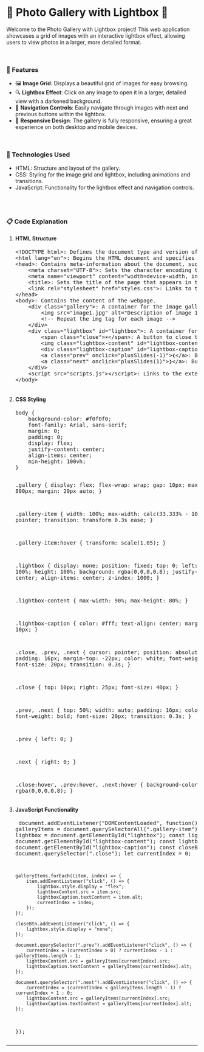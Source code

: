 <h1>🎨 Photo Gallery with Lightbox 🎨</h1>
<p>
    Welcome to the Photo Gallery with Lightbox project! This web application showcases a grid of images with an interactive lightbox effect, allowing users to view photos in a larger, more detailed format.
</p>
<br>
<h3>🚀 Features</h3>
<ul>
    <li>🖼 <strong>Image Grid</strong>: Displays a beautiful grid of images for easy browsing.</li>
    <li>🔍 <strong>Lightbox Effect</strong>: Click on any image to open it in a larger, detailed view with a darkened background.</li>
    <li>🔄 <strong>Navigation Controls</strong>: Easily navigate through images with next and previous buttons within the lightbox.</li>
    <li>🔧 <strong>Responsive Design</strong>: The gallery is fully responsive, ensuring a great experience on both desktop and mobile devices.</li>
</ul>
<br>
<h3>🔧 Technologies Used</h3>
<ul>
    <li>HTML: Structure and layout of the gallery.</li>
    <li>CSS: Styling for the image grid and lightbox, including animations and transitions.</li>
    <li>JavaScript: Functionality for the lightbox effect and navigation controls.</li>
</ul>
<br><br>
<h3>📋 Code Explanation</h3>
<ol>
    <li>
        <h4>HTML Structure</h4>
        <pre>
&lt;!DOCTYPE html&gt;: Defines the document type and version of HTML.
&lt;html lang="en"&gt;: Begins the HTML document and specifies English as the language.
&lt;head&gt;: Contains meta-information about the document, such as character encoding, viewport settings, and links to external resources.
    &lt;meta charset="UTF-8"&gt;: Sets the character encoding to UTF-8.
    &lt;meta name="viewport" content="width=device-width, initial-scale=1.0"&gt;: Ensures the page is responsive on all devices.
    &lt;title&gt;: Sets the title of the page that appears in the browser tab.
    &lt;link rel="stylesheet" href="styles.css"&gt;: Links to the external CSS file for styling.
&lt;/head&gt;
&lt;body&gt;: Contains the content of the webpage.
    &lt;div class="gallery"&gt;: A container for the image gallery.
        &lt;img src="image1.jpg" alt="Description of image 1" class="gallery-item"&gt;: Represents an image in the gallery.
        &lt;!-- Repeat the img tag for each image --&gt;
    &lt;/div&gt;
    &lt;div class="lightbox" id="lightbox"&gt;: A container for the lightbox effect.
        &lt;span class="close">&times;&lt;/span&gt;: A button to close the lightbox.
        &lt;img class="lightbox-content" id="lightbox-content"&gt;: Displays the selected image in the lightbox.
        &lt;div class="lightbox-caption" id="lightbox-caption"&gt;: Caption for the lightbox image.
        &lt;a class="prev" onclick="plusSlides(-1)">&#10094;&lt;/a&gt;: Button to view the previous image.
        &lt;a class="next" onclick="plusSlides(1)">&#10095;&lt;/a&gt;: Button to view the next image.
    &lt;/div&gt;
    &lt;script src="scripts.js"&gt;&lt;/script&gt;: Links to the external JavaScript file for functionality.
&lt;/body&gt;
        </pre>
    </li>
    <li>
        <h4>CSS Styling</h4>
        <pre>
body {
    background-color: #f0f0f0;
    font-family: Arial, sans-serif;
    margin: 0;
    padding: 0;
    display: flex;
    justify-content: center;
    align-items: center;
    min-height: 100vh;
}

.gallery {
    display: flex;
    flex-wrap: wrap;
    gap: 10px;
    max-width: 800px;
    margin: 20px auto;
}

.gallery-item {
    width: 100%;
    max-width: calc(33.333% - 10px);
    cursor: pointer;
    transition: transform 0.3s ease;
}

.gallery-item:hover {
    transform: scale(1.05);
}

.lightbox {
    display: none;
    position: fixed;
    top: 0;
    left: 0;
    width: 100%;
    height: 100%;
    background: rgba(0,0,0,0.8);
    justify-content: center;
    align-items: center;
    z-index: 1000;
}

.lightbox-content {
    max-width: 90%;
    max-height: 80%;
}

.lightbox-caption {
    color: #fff;
    text-align: center;
    margin-top: 10px;
}

.close, .prev, .next {
    cursor: pointer;
    position: absolute;
    top: 50%;
    padding: 16px;
    margin-top: -22px;
    color: white;
    font-weight: bold;
    font-size: 20px;
    transition: 0.3s;
}

.close {
    top: 10px;
    right: 25px;
    font-size: 40px;
}

.prev, .next {
    top: 50%;
    width: auto;
    padding: 16px;
    color: white;
    font-weight: bold;
    font-size: 20px;
    transition: 0.3s;
}

.prev {
    left: 0;
}

.next {
    right: 0;
}

.close:hover, .prev:hover, .next:hover {
    background-color: rgba(0,0,0,0.8);
}
        </pre>
    </li>
    <li>
        <h4>JavaScript Functionality</h4>
        <pre>
document.addEventListener("DOMContentLoaded", function() {
    const galleryItems = document.querySelectorAll(".gallery-item");
    const lightbox = document.getElementById("lightbox");
    const lightboxContent = document.getElementById("lightbox-content");
    const lightboxCaption = document.getElementById("lightbox-caption");
    const closeBtn = document.querySelector(".close");
    let currentIndex = 0;

    galleryItems.forEach((item, index) => {
        item.addEventListener("click", () => {
            lightbox.style.display = "flex";
            lightboxContent.src = item.src;
            lightboxCaption.textContent = item.alt;
            currentIndex = index;
        });
    });

    closeBtn.addEventListener("click", () => {
        lightbox.style.display = "none";
    });

    document.querySelector(".prev").addEventListener("click", () => {
        currentIndex = (currentIndex > 0) ? currentIndex - 1 : galleryItems.length - 1;
        lightboxContent.src = galleryItems[currentIndex].src;
        lightboxCaption.textContent = galleryItems[currentIndex].alt;
    });

    document.querySelector(".next").addEventListener("click", () => {
        currentIndex = (currentIndex < galleryItems.length - 1) ? currentIndex + 1 : 0;
        lightboxContent.src = galleryItems[currentIndex].src;
        lightboxCaption.textContent = galleryItems[currentIndex].alt;
    });
});
        </pre>
    </li>
</ol>
<hr>
